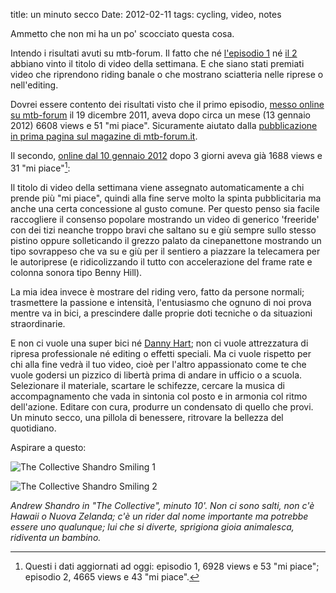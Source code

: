 title: un minuto secco
Date: 2012-02-11
tags: cycling, video, notes
 

Ammetto che non mi ha un po' scocciato questa cosa.

Intendo i risultati avuti su mtb-forum. Il fatto che né [l'episodio 1](http://aadm.github.io/2011-12-20-winter-riding-milano-episode-1.html) né [il 2](http://aadm.github.io/2012-02-09-winter-riding-milano-episode-2.html) abbiano vinto il titolo di video della settimana. E che siano stati premiati video che riprendono riding banale o che mostrano sciatteria nelle riprese o nell'editing.

Dovrei essere contento dei risultati visto che il primo episodio, [messo online su mtb-forum](http://video.mtb-forum.it/videos/view/1586) il 19 dicembre 2011, aveva dopo circa un mese (13 gennaio 2012) 6608 views e 51 "mi piace". Sicuramente aiutato dalla [pubblicazione in prima pagina sul magazine di mtb-forum.it](http://www.mtb-forum.it/video-winter-riding-milano/).

Il secondo, [online dal 10 gennaio 2012](http://video.mtb-forum.it/videos/view/1685) dopo 3 giorni aveva già 1688 views e 31 "mi piace"[^nota1]:

Il titolo di video della settimana viene assegnato automaticamente a chi prende più "mi piace", quindi alla fine serve molto la spinta pubblicitaria ma anche una certa concessione al gusto comune. Per questo penso sia facile raccogliere il consenso popolare mostrando un video di generico 'freeride' con dei tizi neanche troppo bravi che saltano su e giù sempre sullo stesso pistino oppure solleticando il grezzo palato da cinepanettone mostrando un tipo sovrappeso che va su e giù per il sentiero a piazzare la telecamera per le autoriprese (e ridicolizzando il tutto con accelerazione del frame rate e colonna sonora tipo Benny Hill).

La mia idea invece è mostrare del riding vero, fatto da persone normali; trasmettere la passione e intensità, l'entusiasmo che ognuno di noi prova mentre va in bici, a prescindere dalle proprie doti tecniche o da situazioni straordinarie.

E non ci vuole una super bici né [Danny Hart](http://youtu.be/EqYgAX6D43Q); non ci vuole attrezzatura di ripresa professionale né editing o effetti speciali. Ma ci vuole rispetto per chi alla fine vedrà il tuo video, cioè per l'altro appassionato come te che vuole godersi un pizzico di libertà prima di andare in ufficio o a scuola. Selezionare il materiale, scartare le schifezze, cercare la musica di accompagnamento che vada in sintonia col posto e in armonia col ritmo dell'azione. Editare con cura, produrre un condensato di quello che provi. Un minuto secco, una pillola di benessere, ritrovare la bellezza del quotidiano.

Aspirare a questo:

![The Collective   Shandro Smiling 1](http://dl.dropbox.com/u/179731/the%20collective%20-%20shandro%20smiling%201.jpg)

![The Collective   Shandro Smiling 2](http://dl.dropbox.com/u/179731/the%20collective%20-%20shandro%20smiling%202.jpg)

*Andrew Shandro in "The Collective", minuto 10'. Non ci sono salti, non c'è Hawaii o Nuova Zelanda; c'è un rider dal nome importante ma potrebbe essere uno qualunque; lui che si diverte, sprigiona gioia animalesca, ridiventa un bambino.*


[^nota1]: Questi i dati aggiornati ad oggi: episodio 1, 6928 views e 53 "mi piace"; episodio 2, 4665 views e 43 "mi piace".
